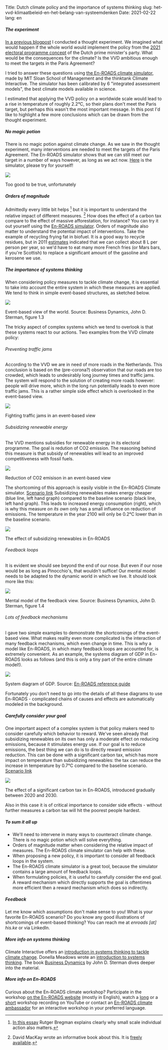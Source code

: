 Title: Dutch climate policy and the importance of systems thinking
slug: het-vvd-klimaatbeleid-en-het-belang-van-systeemdenken
Date: 2021-02-22
lang: en

##### The experiment

[In a previous blogpost]({filename}/articles/20210124_parijsakkoord_vvd-en.md) I conducted a thought experiment. We imagined what would happen if the whole world would implement the policy from the [2021 electoral programme concept](https://www.vvd.nl/content/uploads/2020/11/Verkiezingsprogramma-concept-VVD-2021-2025.pdf) of the Dutch prime minister's party. What would be the consequences for the climate? Is the VVD ambitious enough to meet the targets in the Paris Agreement?

I tried to answer these questions using [the En-ROADS climate simulator](https://en-roads.climateinteractive.org/scenario.html?v=2.7.35), made by MIT Sloan School of Management and the thinktank Climate Interactive. The simulator has been calibrated by 6 "integrated assessment models", the best climate models available in science.

I estimated that applying the VVD policy on a worldwide scale would lead to a rise in temperature of roughly 2.2°C, so their plans don't meet the Paris target, but perhaps this wasn't the most important message. In this post I'd like to highlight a few more conclusions which can be drawn from the thought experiment.

##### No magic potion

There is no magic potion against climate change. As we saw in the thought experiment, many interventions are needed to meet the targets of the Paris Agreement. The En-ROADS simulator shows that we can still meet our target in a number of ways however, as long as we act now. [Here](https://en-roads.climateinteractive.org/scenario.html?v=2.7.36) is the simulator, please try for yourself!

![]({static}/images/dutch-climate-policy-and-the-importance-of-systems-thinking/1.png)

Too good to be true, unfortunately

##### Orders of magnitude

Admittedly every little bit helps [^1] but it is important to understand the relative impact of different measures. [^2] How does the effect of a carbon tax compare to the effect of massive afforestation, for instance? You can try it out yourself using the [En-ROADS simulator](https://en-roads.climateinteractive.org/scenario.html?p39=2&v=2.7.36). Orders of magnitude also matter to understand the potential impact of interventions. Take the example of recycling frying fat in biofuel. It is a good way to recycle residues, but in 2011 [estimates](https://www.nrc.nl/nieuws/2011/01/29/biodieselproblemen-11992569-a1326913) indicated that we can collect about 8 L per person per year, so we'd have to eat many more French fries (or Mars bars, if you're Scottish) to replace a significant amount of the gasoline and kerosene we use.

##### The importance of systems thinking

When considering policy measures to tackle climate change, it is essential to take into account the entire system in which these measures are applied. We tend to think in simple event-based structures, as sketched below.

![]({static}/images/dutch-climate-policy-and-the-importance-of-systems-thinking/2.png)

Event-based view of the world. Source: Business Dynamics, John D. Sterman, figure 1.3

The tricky aspect of complex systems which we tend to overlook is that these systems react to our actions. Two examples from the VVD climate policy:

###### Preventing traffic jams

According to the VVD we are in need of more roads in the Netherlands. This conclusion is based on the (pre-corona?) observation that our roads are too crowded, which leads to undesirably long journey times and traffic jams. The system will respond to the solution of creating more roads however: people will drive more, which in the long run potentially leads to even more traffic jams. This is a rather simple side effect which is overlooked in the event-based view.

![]({static}/images/dutch-climate-policy-and-the-importance-of-systems-thinking/3.png)

Fighting traffic jams in an event-based view

###### Subsidizing renewable energy

The VVD mentions subsidies for renewable energy in its electoral programme. The goal is redution of CO2 emission. The reasoning behind this measure is that subsidy of renewables will lead to an improved competitiveness with fossil fuels.

![]({static}/images/dutch-climate-policy-and-the-importance-of-systems-thinking/4.png)

Reduction of CO2 emisison in an event-based view

The shortcoming of this approach is easily visible in the En-ROADS Climate simulator. [Scenario link](https://en-roads.climateinteractive.org/scenario.html?p16=-0.03&p39=2&g0=29&g1=62&v=2.7.36) Subsidizing renewables makes energy cheaper (blue line, left hand graph) compared to the baseline scenario (black line, left hand graph). This leads to increased energy consumption (right), which is why this measure _on its own_ only has a small influence on reduction of emissions. The temperature in the year 2100 will only be 0.2°C lower than in the baseline scenario.

![]({static}/images/dutch-climate-policy-and-the-importance-of-systems-thinking/5.png)

The effect of subsidizing renewables in En-ROADS

###### Feedback loops

It is evident we should see beyond the end of our nose. But even if our nose would be as long as Pinocchio's, that wouldn't suffice! Our mental model needs to be adapted to the dynamic world in which we live. It should look more like this:

![]({static}/images/dutch-climate-policy-and-the-importance-of-systems-thinking/6.png)

Mental model of the feedback view. Source: Business Dynamics, John D. Sterman, figure 1.4

###### Lots of feedback mechanisms

I gave two simple examples to demonstrate the shortcomings of the event-based view. What makes reality even more complicated is the interaction of many feedback mechanisms, which even change in time. This is why a model like En-ROADS, in which many feedback loops are accounted for, is extremely convenient. As an example, the systems diagram of GDP in En-ROADS looks as follows (and this is only a tiny part of the entire climate model!).

![]({static}/images/dutch-climate-policy-and-the-importance-of-systems-thinking/7.png)

System diagram of GDP. Source: [En-ROADS reference guide](https://img.climateinteractive.org/wp-content/uploads/2021/01/En-ROADS_Reference_Guide_012221.pdf)

Fortunately you don't need to go into the details of all these diagrams to use En-ROADS - complicated chains of causes and effects are automatically modeled in the background.

##### Carefully consider your goal

One important aspect of a complex system is that policy makers need to consider carefully which behavior to reward. We've seen already that subsidizing renewables on its own has only a moderate effect on reducing emissions, because it stimulates energy use. If our goal is to reduce emissions, the best thing we can do is to directly reward emission reduction. This can be done with a significant carbon tax, which has more impact on temperature than subsidizing renewables: the tax can reduce the increase in temperature by 0.7°C compared to the baseline scenario. [Scenario link](https://en-roads.climateinteractive.org/scenario.html?p39=124&g0=78&g1=29&v=2.7.36)

![]({static}/images/dutch-climate-policy-and-the-importance-of-systems-thinking/8.png)

The effect of a significant carbon tax in En-ROADS, introduced gradually between 2020 and 2030.

Also in this case it is of critical importance to consider side effects - without further measures a carbon tax will hit the poorest people hardest.

##### To sum it all up

- We'll need to intervene in many ways to counteract climate change. There is no magic potion which will solve everything.
- Orders of magnitude matter when considering the relative impact of measures. The En-ROADS climate simulator can help with these.
- When proposing a new policy, it is important to consider all feedback loops in the system.
- The En-ROADS climate simulator is a great tool, because the simulator contains a large amount of feedback loops.
- When formulating policies, it is useful to carefully consider the end goal. A reward mechanism which directly supports the goal is oftentimes more efficient then a reward mechanism which does so indirectly.

##### Feedback

Let me know which assumptions don't make sense to you! What is your favorite En-ROADS scenario? Do you know any good illustrations of shortcomings of event-based thinking? You can reach me at _enroads \[at\] his.ke_ or via LinkedIn.

##### More info on systems thinking

Climate Interactive offers an [introduction in systems thinking to tackle climate change](https://www.climateinteractive.org/ci-topics/systems-thinking/the-climate-leader/). Donella Meadows wrote an [introduction to systems thinking](https://www.goodreads.com/book/show/3828902-thinking-in-systems). The book [Business Dynamics](https://www.goodreads.com/book/show/304978.Business_Dynamics) by John D. Sterman dives deeper into the material.

##### More info on En-ROADS

Curious about the En-ROADS climate workshop? Participate in the workshop [on the En-ROADS website](https://www.climateinteractive.org/get-involved/webinars/) (mostly in English), watch a [long](https://www.youtube.com/watch?v=R9W_KEXNzm4&t=0s) or a [short](https://www.youtube.com/watch?v=u5mrnkOJdso) workshop recording on YouTube or contact an [En-ROADS climate ambassador](https://www.climateinteractive.org/tools/en-roads/climate-ambassadors/) for an interactive workshop in your preferred language.

[^1]: [In this essay](https://thecorrespondent.com/796/yes-its-all-the-fault-of-big-oil-facebook-and-the-system-but-lets-talk-about-you-this-time/105316520056-9134847d) Rutger Bregman explains clearly why small scale individual action also matters.

[^2]: David MacKay wrote an informative book about this. It is [freely available](https://www.withouthotair.com/).
